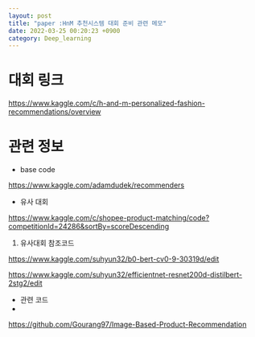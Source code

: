 ```yaml
---
layout: post
title: "paper :HnM 추천시스템 대회 준비 관련 메모"
date: 2022-03-25 00:20:23 +0900
category: Deep_learning
---
```


# 대회 링크 

https://www.kaggle.com/c/h-and-m-personalized-fashion-recommendations/overview

# 관련 정보 

- base code

https://www.kaggle.com/adamdudek/recommenders


- 유사 대회

https://www.kaggle.com/c/shopee-product-matching/code?competitionId=24286&sortBy=scoreDescending

1. 유사대회 참조코드 

https://www.kaggle.com/suhyun32/b0-bert-cv0-9-30319d/edit

https://www.kaggle.com/suhyun32/efficientnet-resnet200d-distilbert-2stg2/edit


- 관련 코드 
- 
https://github.com/Gourang97/Image-Based-Product-Recommendation